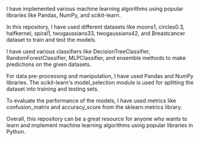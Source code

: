 I have implemented various machine learning algorithms using popular libraries like Pandas, NumPy, and scikit-learn.

In this repository, I have used different datasets like moons1, circles0.3, halfkernel, spiral1, twogaussians33, twogaussians42, and Breastcancer dataset to train and test the models.

I have used various classifiers like DecisionTreeClassifier, RandomForestClassifier, MLPClassifier, and ensemble methods to make predictions on the given datasets.

For data pre-processing and manipulation, I have used Pandas and NumPy libraries. The scikit-learn's model_selection module is used for splitting the dataset into training and testing sets.

To evaluate the performance of the models, I have used metrics like confusion_matrix and accuracy_score from the sklearn.metrics library.

Overall, this repository can be a great resource for anyone who wants to learn and implement machine learning algorithms using popular libraries in Python.
